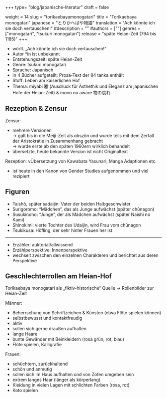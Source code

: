 +++
type= "blog/japanische-literatur"
draft = false

weight = 14
slug = "torikaebayamonogatari"
title = "Torikaebaya monogatari"
japanese = "とりかへばや物語"
translation = "Ach könnte ich sie doch vertauschen!"
#description = ""
#authors = [""]
genres = ["monogatari", "tsukuri monogatari"]
release = "späte Heian-Zeit (794 bis 1185)"
+++

- wörtl. „Ach könnte ich sie doch vertauschen!“
- Autor *in ist unbekannt
- Entstehungszeit: späte Heian-Zeit
- Genre: tsukuri monogatari
- Sprache: Japanisch
- in 4 Bücher aufgeteilt; Prosa-Text der 84 tanka enthält
- Stoff: Leben am kaiserlichen Hof
- Thema: miyabi 雅 (Ausdruck für Ästhethik und Eleganz am japanischen Hofe der Heian-Zeit) & mono no aware 物の哀れ

## Rezeption & Zensur

Zensur:

- mehrere Versionen  
-> galt bis in die Meiji-Zeit als obszön und wurde teils mit dem Zerfall der Aristokratie in Zusammenhang gebracht  
-> wurde erste ab den späten 1960ern wirklich behandelt
- übersetzte, heute bekannte Version ist nicht Originaltext

Rezeption:
vÜbersetzung von Kawabata Yasunari, Manga Adaptionen etc.

- ist heute in den Kanon von Gender Studies aufgenommen und viel rezipiert

## Figuren

- Taishō, später sadaijin: Vater der beiden Halbgeschwister
- Surigoromo: “Mädchen”, das als Junge aufwächst (später chūnagon)
- Susukinoho: “Junge”, der als Mädchen aufwächst (später Naishi no Kami)
- Shinokimi: vierte Tochter des Udaijin, wird Frau vom chûnagon
- Tsukikusa: Höfling, der sehr hinter Frauen her ist

---

- Erzähler: auktorial/allwissend
- Erzählperspektive: Innenperspektive
- wechselt zwischen den einzelnen Charakteren und berichtet aus deren Perspektive

## Geschlechterrollen am Heian-Hof

Torikaebaya monogatari als „fiktiv-historische“ Quelle -> Rollenbilder zur Heian-Zeit

Männer:

- Beherrschung von Schriftzeichen & Künsten (etwa Flöte spielen können)
- selbstbewusst und kontaktfreudig
- aktiv
- sollen sich gerne draußen aufhalten
- lange Haare
- bunte Gewänder mit Beinkleidern (rosa grün, rot, blau)
- Flöte spielen, Kalligrafie

Frauen:

- schüchtern, zurückhaltend
- schön und anmutig
- sollen sich im Haus aufhalten und von Zofen umgeben sein
- extrem langes Haar (länger als körperlang)
- Kleidung in vielen Lagen mit schlichten Farben (rosa, rot)
- Koto spielen
